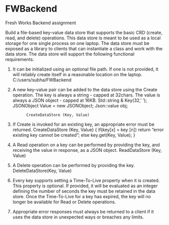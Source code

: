 # FWBackend
Fresh Works Backend assignment

Build a file-based key-value data store that supports the basic CRD (create, read, and delete) operations. This data store is meant to be used as a local storage for one single process on one laptop. The data store must be exposed as a library to clients that can instantiate a class and work with the data store. The data store will support the following functional requirements. 
1. It can be initialized using an optional file path. If one is not provided, it will reliably create itself in a reasonable location on the laptop. 
	        C:/users/subha/FWBackend
2. A new key-value pair can be added to the data store using the Create operation. The key is always a string - capped at 32chars. The value is always a JSON object - capped at 16KB. 
	        Std::string & Key(32,’ ’);	
	        JSONObject Value = new JSONObject;
	        Json::value obj;

	         CreateDataStore (Key, Value)
3. If Create is invoked for an existing key, an appropriate error must be returned. 
	          CreateDataStore (Key, Value)
	          {	
                if(key[x] = key [n])
			            return “error existing key cannot be created”;
			          else
			             key.get(Key, Value);
	          }
4. A Read operation on a key can be performed by providing the key, and receiving the value in response, as a JSON object. 
	ReadDataStore (Key, Value)
5. A Delete operation can be performed by providing the key. 
	DeleteDataStore(Key, Value)
6. Every key supports setting a Time-To-Live property when it is created. This property is optional. If provided, it will be evaluated as an integer defining the number of seconds the key must be retained in the data store. Once the Time-To-Live for a key has expired, the key will no longer be available for Read or Delete operations. 
7. Appropriate error responses must always be returned to a client if it uses the data store in unexpected ways or breaches any limits. 
